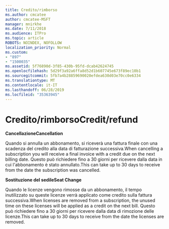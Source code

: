 ```yaml
---
title: Credito/rimborso
ms.author: cmcatee
author: cmcatee-MSFT
manager: mnirkhe
ms.date: 7/11/2018
ms.audience: ITPro
ms.topic: article
ROBOTS: NOINDEX, NOFOLLOW
localization_priority: Normal
ms.custom:
- "897"
- "1500035"
ms.assetid: 5f76890d-3f85-430b-95fd-dcab42624745
ms.openlocfilehash: 5d29f3a92a6ffa8d52d1b607745e673f89ec10b1
ms.sourcegitcommit: 5fb7a4b28859690020efdea630d03e70cc0e6334
ms.translationtype: MT
ms.contentlocale: it-IT
ms.lasthandoff: 06/28/2019
ms.locfileid: "35363945"
---
```

# <a name="creditrefund"></a><span data-ttu-id="381e5-102">Credito/rimborso</span><span class="sxs-lookup"><span data-stu-id="381e5-102">Credit/refund</span></span>

 <span data-ttu-id="381e5-103">**Cancellazione**</span><span class="sxs-lookup"><span data-stu-id="381e5-103">**Cancellation**</span></span>
  
<span data-ttu-id="381e5-104">Quando si annulla un abbonamento, si riceverà una fattura finale con una scadenza del credito alla data di fatturazione successiva.</span><span class="sxs-lookup"><span data-stu-id="381e5-104">When cancelling a subscription you will receive a final invoice with a credit due on the next billing date.</span></span> <span data-ttu-id="381e5-105">Questo può richiedere fino a 30 giorni per ricevere dalla data in cui l'abbonamento è stato annullato.</span><span class="sxs-lookup"><span data-stu-id="381e5-105">This can take up to 30 days to receive from the date the subscription was cancelled.</span></span>
  
 <span data-ttu-id="381e5-106">**Sostituzione del sedile**</span><span class="sxs-lookup"><span data-stu-id="381e5-106">**Seat Change**</span></span>
  
<span data-ttu-id="381e5-107">Quando le licenze vengono rimosse da un abbonamento, il tempo inutilizzato su queste licenze verrà applicato come credito sulla fattura successiva.</span><span class="sxs-lookup"><span data-stu-id="381e5-107">When licenses are removed from a subscription, the unused time on these licenses will be applied as a credit on the next bill.</span></span> <span data-ttu-id="381e5-108">Questo può richiedere fino a 30 giorni per ricevere dalla data di rimozione delle licenze.</span><span class="sxs-lookup"><span data-stu-id="381e5-108">This can take up to 30 days to receive from the date the licenses are removed.</span></span>
  